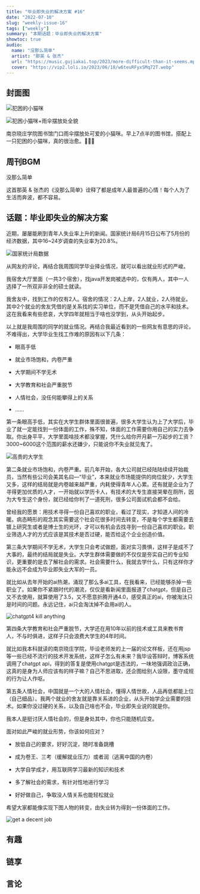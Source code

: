 ```yaml
---
title: "毕业即失业的解决方案 #16"
date: "2022-07-10"
slug: "weekly-issue-16"
tags: ["weekly"]
summary: "本期话题：毕业即失业的解决方案"
showtoc: true
audio:
  name: "没那么简单"
  artist: "那英 & 张杰"
  url: "https://music.gujiakai.top/2023/more-difficult-than-it-seems.mp3"
  cover: "https://vip2.loli.io/2023/06/18/w6teuRFyxSMq72T.webp"
---
```


## 封面图

![犯困的小猫咪](https://vip2.loli.io/2023/06/18/xNMWFfUaY25zJtT.webp)

![犯困小猫咪+雨伞摆放处全貌](https://vip2.loli.io/2023/06/18/W97vQCa4ugGqnME.webp)

南京晓庄学院图书馆门口雨伞摆放处可爱的小猫咪。早上7点半的图书馆，搭配上一只犯困的小猫咪，真的很治愈。🥰🥰🥰

## 周刊BGM

没那么简单

<div id="aplayer"></div>

这首那英 & 张杰的《没那么简单》诠释了都是成年人最普遍的心情！每个人为了生活而奔波，都不容易。

## 话题：毕业即失业的解决方案

近期，屡屡能刷到青年人失业率上升的新闻。国家统计局6月15日公布了5月份的经济数据，其中16~24岁调查的失业率为20.8%。

![国家统计局数据](https://vip2.loli.io/2023/06/18/1MQJhk83FT4Pvti.webp)

从网友的评论，再结合我周围同学毕业择业情况，就可以看出就业形式的严峻。

我宿舍大厅里面（一共3个宿舍），找java开发岗被选中的，仅有两人，其中一人选择了一所双非非全的硕士就读。

我舍友中，找到工作的仅有2人。宿舍的情况：2人上岸，2人就业，2人待就业。其中2个就业的舍友凭借的是关系找的实习单位，而不是凭借自己的水平和技术。
这在我看来有些悲哀，大学四年就相当于啥也没学到，从头开始起步。

以上就是我周围的同学的就业情况。再结合我最近看到的一些网友有意思的评论，不难得出，大学毕业生找工作难的原因有以下几条：

- 眼高手低

- 就业市场饱和，内卷严重

- 大学期间不学无术

- 大学教育和社会严重脱节

- 人情社会，没任何能攀得上的关系

- ......

第一条眼高手低，其实在大学生群体里面很普遍，很多大学生认为上了大学后，毕业了就一定能找到一份体面的工作，殊不知，体面的工作需要你用自己的实力去争取。你出身平平，大学里面啥技术都没掌握，凭什么给你开月薪一万起步的工资？3000~6000这个范围的薪水还嫌少，只能说你不失业就见鬼了。

![高贵的大学生](https://vip2.loli.io/2023/06/18/ZwBXh8cYUvVPKno.webp)

第二条就业市场饱和，内卷严重。前几年开始，各大公司就已经陆陆续续开始裁员，当然有些公司会美其名曰—“毕业”，本来就业市场能提供的岗位就少，大学生又多，这样的结局就是内卷越来越严重，内耗使得青年人心累。还有就是企业为了寻得更加优质的人才，一开始就以学历卡人，有技术的大专生直接哭晕在厕所，因为大专生这个身份，就已经给你判了一道死刑，很多公司面试机会都不会给。

曾经我的愿景：用技术寻得一份自己喜欢的职业，看过了现实，才知道人间的冷暖。病态畸形的观念其实需要这个社会花很多时间去转变，不是每个学生都需要去镀上研究生或者是博士生的光环，才可以有机会去找寻到一份自己喜欢的职业。职业筛选人才的方式应该是其技术是否过硬，能否给这个企业创造价值。

第三条大学期间不学无术，大学生只会考试做题，面对实习畏惧，这样子是成不了大事的，最终的结局就是失业。大学生群体需要做的不仅仅是夯实自己的专业知识，更重要的是去了解社会的需求。社会需要什么，我就去学什么，只有这样你才能永远不会成为毕业即失业大军的一员。

就比如从去年开始的ai热潮，涌现了那么多ai工具，在我看来，已经能够杀掉一些职业了。如果你不紧跟时代的潮流，仅仅是看新闻里面报道了chatgpt，但是自己又不去使用，就算使用了3.5，又不愿意折腾开通4.0，感受真正的ai，你被淘汰只是时间的问题。永远记住，ai只会淘汰掉不会用ai的人。

![chatgpt4 kill anything](https://vip2.loli.io/2023/05/16/9POdS3hNsWULj5g.webp)

第四条大学教育和社会严重脱节，大学还在用10年以前的技术或工具来教书育人，不与时俱进，这样子只会浪费大学生的4年时间。

就比如我本科就读的南京晓庄学院，毕设老师发的上一届的论文样板，还在用jsp等一些已经不流行的技术开发系统，这样子怎么有未来？我毕设答辩时，博客系统调用了chatgpt api，得到的答复是使用chatgpt是违法的，一味地强调政治正确，这真的是身为人师应该有的样子嘛？自己不思进取，还企图给别人设限，墨守成规的行为让人作呕。

第五条人情社会，中国就是一个大的人情社会，懂得人情世故，人品再低都能上位（自己细品）。我两个就业的舍友就是靠关系进的企业，从头开始学企业需要的技术。如果你没过硬的关系，以及自己啥也不会，毕业即失业说的就是你。

我本人是挺讨厌人情社会的，但是身处其中，你也只能随机应变。

面对如此严峻的就业形势，你该如何应对？

- 放低自己的要求，好好沉淀，随时准备跳槽

- 成为卷王、三考（缓解就业压力）或者润（逃离中国的内卷）

- 大学自学成才，用互联网学习最新的知识和技术

- 多了解社会的需求，有针对性地进行学习

- 好好做自己，争取没人情关系也能轻松就业

希望大家都能像实现下图人物的转变，由失业转为得到一份体面的工作。

![get a decent job](https://vip2.loli.io/2023/06/18/jU3ywtvSpHudihP.webp)

## 有趣



## 链享

## 言论